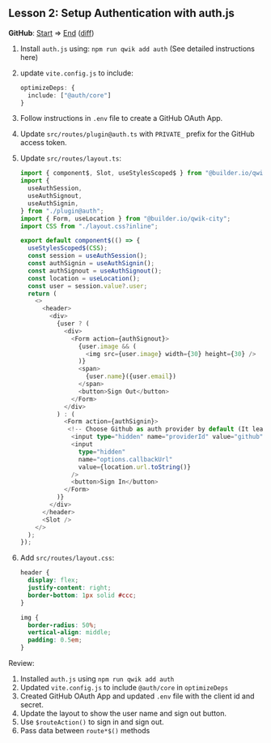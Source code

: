 ## Lesson 2: Setup Authentication with auth.js

**GitHub**: [Start](https://github.com/mhevery/qwik-workshop/tree/lesson-1) => [End](https://github.com/mhevery/qwik-workshop/tree/lesson-2) ([diff](https://github.com/mhevery/qwik-workshop/compare/lesson-1...lesson-2))

1. Install `auth.js` using: `npm run qwik add auth` (See detailed instructions here)
2. update `vite.config.js` to include:
   ```typescript
   optimizeDeps: {
     include: ["@auth/core"]
   }
   ```
3. Follow instructions in `.env` file to create a GitHub OAuth App.
4. Update `src/routes/plugin@auth.ts` with `PRIVATE_` prefix for the GitHub access token.
5. Update `src/routes/layout.ts`:

   ```typescript
   import { component$, Slot, useStylesScoped$ } from "@builder.io/qwik";
   import {
     useAuthSession,
     useAuthSignout,
     useAuthSignin,
   } from "./plugin@auth";
   import { Form, useLocation } from "@builder.io/qwik-city";
   import CSS from "./layout.css?inline";

   export default component$(() => {
     useStylesScoped$(CSS);
     const session = useAuthSession();
     const authSignin = useAuthSignin();
     const authSignout = useAuthSignout();
     const location = useLocation();
     const user = session.value?.user;
     return (
       <>
         <header>
           <div>
             {user ? (
               <div>
                 <Form action={authSignout}>
                   {user.image && (
                     <img src={user.image} width={30} height={30} />
                   )}
                   <span>
                     {user.name}({user.email})
                   </span>
                   <button>Sign Out</button>
                 </Form>
               </div>
             ) : (
               <Form action={authSignin}>
                <!-- Choose Github as auth provider by default (It leads to not showing provider selector page) -->
                 <input type="hidden" name="providerId" value="github" />
                 <input
                   type="hidden"
                   name="options.callbackUrl"
                   value={location.url.toString()}
                 />
                 <button>Sign In</button>
               </Form>
             )}
           </div>
         </header>
         <Slot />
       </>
     );
   });
   ```

6. Add `src/routes/layout.css`:

   ```css
   header {
     display: flex;
     justify-content: right;
     border-bottom: 1px solid #ccc;
   }

   img {
     border-radius: 50%;
     vertical-align: middle;
     padding: 0.5em;
   }
   ```

Review:

1. Installed `auth.js` using `npm run qwik add auth`
2. Updated `vite.config.js` to include `@auth/core` in `optimizeDeps`
3. Created GitHub OAuth App and updated `.env` file with the client id and secret.
4. Update the layout to show the user name and sign out button.
5. Use `$routeAction()` to sign in and sign out.
6. Pass data between `route*$()` methods
